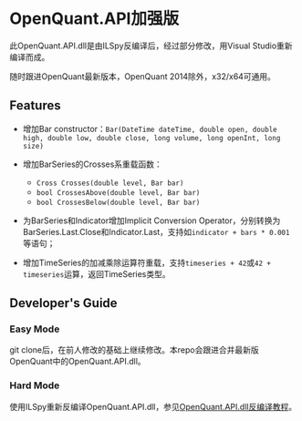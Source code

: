 OpenQuant.API加强版
===================

此OpenQuant.API.dll是由ILSpy反编译后，经过部分修改，用Visual Studio重新编译而成。

随时跟进OpenQuant最新版本，OpenQuant 2014除外，x32/x64可通用。

## Features

* 增加Bar constructor：`Bar(DateTime dateTime, double open, double high, double low, double close, long volume, long openInt, long size)`

* 增加BarSeries的Crosses系重载函数：
    - `Cross Crosses(double level, Bar bar)`
    - `bool CrossesAbove(double level, Bar bar)`
    - `bool CrossesBelow(double level, Bar bar)`

* 为BarSeries和Indicator增加Implicit Conversion Operator，分别转换为BarSeries.Last.Close和Indicator.Last，支持如`indicator + bars * 0.001`等语句；

* 增加TimeSeries的加减乘除运算符重载，支持`timeseries + 42`或`42 + timeseries`运算，返回TimeSeries类型。

## Developer's Guide

### Easy Mode

git clone后，在前人修改的基础上继续修改。本repo会跟进合并最新版OpenQuant中的OpenQuant.API.dll。

### Hard Mode

使用ILSpy重新反编译OpenQuant.API.dll，参见[OpenQuant.API.dll反编译教程](https://github.com/whenov/OpenQuant.API/wiki/Home)。
